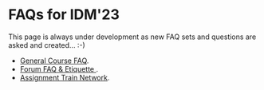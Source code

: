 # FAQs for IDM'23

This page is always under development as new FAQ sets and questions are asked and created... :-)

* [General Course FAQ](https://docs.google.com/document/d/1nM6ZPOeGjLzZ4VMm0WSuVGoyI87OihSaFO1WJAYnTfQ/edit?usp=sharing).
* [Forum FAQ & Etiquette ](https://docs.google.com/document/d/1HdrY91LIPRZOEni_jsCwmN8Oc8MrUzljen6qHzbtQeU/edit).
* [Assignment Train Network](TRAIN_NETWORK.md).
